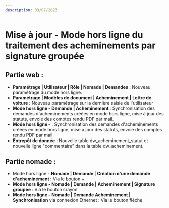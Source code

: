 ```yaml
---
description: 03/07/2023
---
```


# Mise à jour - Mode hors ligne du traitement des acheminements par signature groupée

## Partie web :

* **Paramétrage | Utilisateur | Rôle | Nomade | Demandes** : Nouveau paramétrage du mode hors ligne.
* **Paramétrage | Modèles de document | Acheminement | Lettre de voiture :** Nouveau paramétrage sur la dernière saisie de l'utilisateur
* **Mode hors ligne - Demande | Acheminement** : Synchronisation des demandes d'acheminements créées en mode hors ligne, mise à jour des statuts, envoie des comptes rendu PDF par mail.
* **Mode hors ligne -**  : Synchronisation des demandes d'acheminements créées en mode hors ligne, mise à jour des statuts, envoie des comptes rendu PDF par mail.
* **Entrepôt de donnée** : Nouvelle table dw\_acheminement\_statut et nouvelle ligne "commentaire" dans la table dw\_acheminement.



## Partie nomade :

* Mode hors ligne - **Nomade | Demande | Création d'une demande d'acheminement :** Via le bouton +
* **Mode hors ligne - Nomade | Demande | Acheminement | Signature groupée** : Via le bouton crayon&#x20;
* **Mode hors ligne - Nomade | Demande Acheminement | Synchronisation** via connexion Ethernet : Via le bouton flèche

